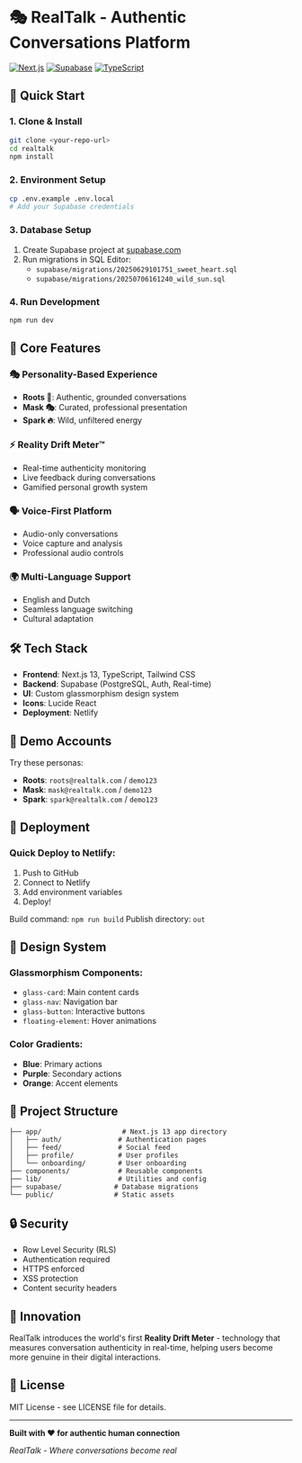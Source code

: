 # 🎭 RealTalk - Authentic Conversations Platform

[![Next.js](https://img.shields.io/badge/Next.js-13-black?style=for-the-badge&logo=next.js&logoColor=white)](https://nextjs.org)
[![Supabase](https://img.shields.io/badge/Supabase-Database-green?style=for-the-badge&logo=supabase&logoColor=white)](https://supabase.com)
[![TypeScript](https://img.shields.io/badge/TypeScript-007ACC?style=for-the-badge&logo=typescript&logoColor=white)](https://www.typescriptlang.org)

## 🚀 **Quick Start**

### 1. Clone & Install
```bash
git clone <your-repo-url>
cd realtalk
npm install
```

### 2. Environment Setup
```bash
cp .env.example .env.local
# Add your Supabase credentials
```

### 3. Database Setup
1. Create Supabase project at [supabase.com](https://supabase.com)
2. Run migrations in SQL Editor:
   - `supabase/migrations/20250629101751_sweet_heart.sql`
   - `supabase/migrations/20250706161240_wild_sun.sql`

### 4. Run Development
```bash
npm run dev
```

## 🎯 **Core Features**

### 🎭 **Personality-Based Experience**
- **Roots 🌱**: Authentic, grounded conversations
- **Mask 🎭**: Curated, professional presentation
- **Spark 🔥**: Wild, unfiltered energy

### ⚡ **Reality Drift Meter™**
- Real-time authenticity monitoring
- Live feedback during conversations
- Gamified personal growth system

### 🗣️ **Voice-First Platform**
- Audio-only conversations
- Voice capture and analysis
- Professional audio controls

### 🌍 **Multi-Language Support**
- English and Dutch
- Seamless language switching
- Cultural adaptation

## 🛠 **Tech Stack**

- **Frontend**: Next.js 13, TypeScript, Tailwind CSS
- **Backend**: Supabase (PostgreSQL, Auth, Real-time)
- **UI**: Custom glassmorphism design system
- **Icons**: Lucide React
- **Deployment**: Netlify

## 📱 **Demo Accounts**

Try these personas:
- **Roots**: `roots@realtalk.com` / `demo123`
- **Mask**: `mask@realtalk.com` / `demo123`
- **Spark**: `spark@realtalk.com` / `demo123`

## 🚀 **Deployment**

### Quick Deploy to Netlify:
1. Push to GitHub
2. Connect to Netlify
3. Add environment variables
4. Deploy!

Build command: `npm run build`
Publish directory: `out`

## 🎨 **Design System**

### Glassmorphism Components:
- `glass-card`: Main content cards
- `glass-nav`: Navigation bar
- `glass-button`: Interactive buttons
- `floating-element`: Hover animations

### Color Gradients:
- **Blue**: Primary actions
- **Purple**: Secondary actions
- **Orange**: Accent elements

## 📁 **Project Structure**

```
├── app/                    # Next.js 13 app directory
│   ├── auth/              # Authentication pages
│   ├── feed/              # Social feed
│   ├── profile/           # User profiles
│   └── onboarding/        # User onboarding
├── components/            # Reusable components
├── lib/                   # Utilities and config
├── supabase/             # Database migrations
└── public/               # Static assets
```

## 🔒 **Security**

- Row Level Security (RLS)
- Authentication required
- HTTPS enforced
- XSS protection
- Content security headers

## 🌟 **Innovation**

RealTalk introduces the world's first **Reality Drift Meter** - technology that measures conversation authenticity in real-time, helping users become more genuine in their digital interactions.

## 📄 **License**

MIT License - see LICENSE file for details.

---

**Built with ❤️ for authentic human connection**

*RealTalk - Where conversations become real*